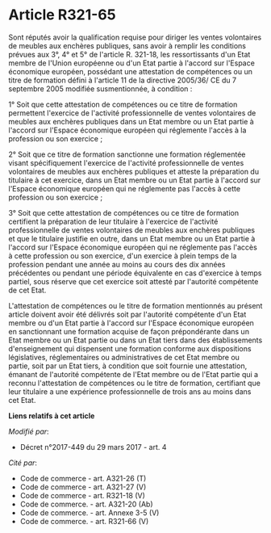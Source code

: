 # Article R321-65

Sont réputés avoir la qualification requise pour diriger les ventes volontaires de meubles aux enchères publiques, sans avoir
à remplir les conditions prévues aux 3°, 4° et 5° de l'article R. 321-18, les ressortissants d'un Etat membre de l'Union
européenne ou d'un Etat partie à l'accord sur l'Espace économique européen, possédant une attestation de compétences ou un
titre de formation défini à l'article 11 de la directive 2005/36/ CE du 7 septembre 2005 modifiée susmentionnée, à
condition :

1° Soit que cette attestation de compétences ou ce titre de formation permettent l'exercice de l'activité professionnelle de
ventes volontaires de meubles aux enchères publiques dans un Etat membre ou un Etat partie à l'accord sur l'Espace économique
européen qui réglemente l'accès à la profession ou son exercice ;

2° Soit que ce titre de formation sanctionne une formation réglementée visant spécifiquement l'exercice de l'activité
professionnelle de ventes volontaires de meubles aux enchères publiques et atteste la préparation du titulaire à cet
exercice, dans un Etat membre ou un Etat partie à l'accord sur l'Espace économique européen qui ne réglemente pas l'accès à
cette profession ou son exercice ;

3° Soit que cette attestation de compétences ou ce titre de formation certifient la préparation de leur titulaire à
l'exercice de l'activité professionnelle de ventes volontaires de meubles aux enchères publiques et que le titulaire justifie
en outre, dans un Etat membre ou un Etat partie à l'accord sur l'Espace économique européen qui ne réglemente pas l'accès à
cette profession ou son exercice, d'un exercice à plein temps de la profession pendant une année au moins au cours des dix
années précédentes ou pendant une période équivalente en cas d'exercice à temps partiel, sous réserve que cet exercice soit
attesté par l'autorité compétente de cet Etat.

L'attestation de compétences ou le titre de formation mentionnés au présent article doivent avoir été délivrés soit par
l'autorité compétente d'un Etat membre ou d'un Etat partie à l'accord sur l'Espace économique européen en sanctionnant une
formation acquise de façon prépondérante dans un Etat membre ou un Etat partie ou dans un Etat tiers dans des établissements
d'enseignement qui dispensent une formation conforme aux dispositions législatives, réglementaires ou administratives de cet
Etat membre ou partie, soit par un Etat tiers, à condition que soit fournie une attestation, émanant de l'autorité compétente
de l'Etat membre ou de l'Etat partie qui a reconnu l'attestation de compétences ou le titre de formation, certifiant que leur
titulaire a une expérience professionnelle de trois ans au moins dans cet Etat.

**Liens relatifs à cet article**

_Modifié par_:

  - Décret n°2017-449 du 29 mars 2017 - art. 4

_Cité par_:

  - Code de commerce - art. A321-26 (T)
  - Code de commerce - art. A321-27 (V)
  - Code de commerce - art. R321-18 (V)
  - Code de commerce. - art. A321-20 (Ab)
  - Code de commerce. - art. Annexe 3-5 (V)
  - Code de commerce. - art. R321-66 (V)
